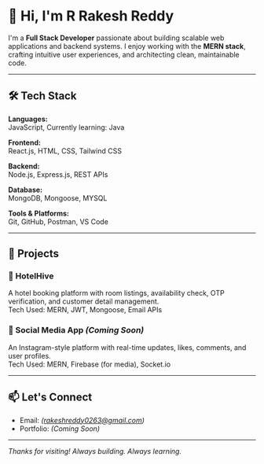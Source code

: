 # 👋 Hi, I'm R Rakesh Reddy

I'm a **Full Stack Developer** passionate about building scalable web applications and backend systems. I enjoy working with the **MERN stack**, crafting intuitive user experiences, and architecting clean, maintainable code.

---

## 🛠 Tech Stack

**Languages:**  
JavaScript, 
Currently learning: Java

**Frontend:**  
React.js, HTML, CSS, Tailwind CSS

**Backend:**  
Node.js, Express.js, REST APIs

**Database:**  
MongoDB, Mongoose, MYSQL

**Tools & Platforms:**  
Git, GitHub, Postman, VS Code

---

## 🚀 Projects

### 🏨 HotelHive  
A hotel booking platform with room listings, availability check, OTP verification, and customer detail management.  
Tech Used: MERN, JWT, Mongoose, Email APIs

### 📸 Social Media App *(Coming Soon)*  
An Instagram-style platform with real-time updates, likes, comments, and user profiles.  
Tech Used: MERN, Firebase (for media), Socket.io

---

## 📫 Let's Connect

- Email: *(rakeshreddy0263@gmail.com)*
- Portfolio: *(Coming Soon)*

---

_Thanks for visiting! Always building. Always learning._
